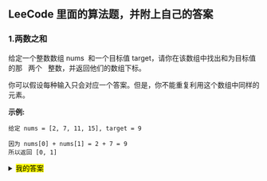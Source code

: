 ## LeeCode 里面的算法题，并附上自己的答案

### 1.两数之和

给定一个整数数组 nums  和一个目标值 target，请你在该数组中找出和为目标值的那   两个   整数，并返回他们的数组下标。

你可以假设每种输入只会对应一个答案。但是，你不能重复利用这个数组中同样的元素。

**示例:**

```
给定 nums = [2, 7, 11, 15], target = 9

因为 nums[0] + nums[1] = 2 + 7 = 9
所以返回 [0, 1]

```

<details>
<summary><mark>我的答案</mark></summary>

```javascript
var twoSum = function(nums, target) {
  for (var i = 0; i < nums.length; i++) {
    let other = target - nums[i];
    let index = nums.indexOf(other);
    if (index > -1 && index !== i) {
      return [i, index];
    }
  }
};
```

</details>
